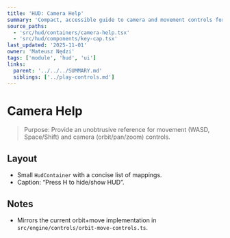 ```yaml
---
title: 'HUD: Camera Help'
summary: 'Compact, accessible guide to camera and movement controls for the orbit+move rig. Uses KeyCap styling and simple layout.'
source_paths:
  - 'src/hud/containers/camera-help.tsx'
  - 'src/hud/components/key-cap.tsx'
last_updated: '2025-11-01'
owner: 'Mateusz Nędzi'
tags: ['module', 'hud', 'ui']
links:
  parent: '../../../SUMMARY.md'
  siblings: ['../play-controls.md']
---
```


# Camera Help

> Purpose: Provide an unobtrusive reference for movement (WASD, Space/Shift) and camera (orbit/pan/zoom) controls.

## Layout

- Small `HudContainer` with a concise list of mappings.
- Caption: “Press H to hide/show HUD”.

## Notes

- Mirrors the current orbit+move implementation in `src/engine/controls/orbit-move-controls.ts`.

